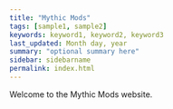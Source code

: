 ```yaml
---
title: "Mythic Mods"
tags: [sample1, sample2]
keywords: keyword1, keyword2, keyword3
last_updated: Month day, year
summary: "optional summary here"
sidebar: sidebarname
permalink: index.html
---
```


Welcome to the Mythic Mods website.
